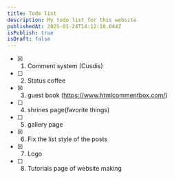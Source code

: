 ```yaml
---
title: Todo list
description: My todo list for this website
publishedAt: 2025-01-24T14:12:18.044Z
isPublish: true
isDraft: false
---
```

- [x] 1. Comment system (Cusdis)
- [ ] 2. Status coffee
- [x] 3. guest book (https://www.htmlcommentbox.com/)
- [ ] 4. shrines page(favorite things)
- [ ] 5. gallery page
- [x] 6. Fix the list style of the posts
- [x] 7. Logo
- [ ] 8. Tutorials page of website making
